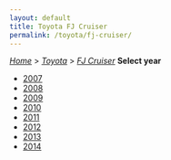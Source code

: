 ```yaml
---
layout: default
title: Toyota FJ Cruiser
permalink: /toyota/fj-cruiser/
---
```

[*Home*](/) > [*Toyota*](/toyota/) > [*FJ Cruiser*](/toyota/fj-cruiser/)
**Select year**
- [2007](/toyota/fj-cruiser/2007/)
- [2008](/toyota/fj-cruiser/2008/)
- [2009](/toyota/fj-cruiser/2009/)
- [2010](/toyota/fj-cruiser/2010/)
- [2011](/toyota/fj-cruiser/2011/)
- [2012](/toyota/fj-cruiser/2012/)
- [2013](/toyota/fj-cruiser/2013/)
- [2014](/toyota/fj-cruiser/2014/)